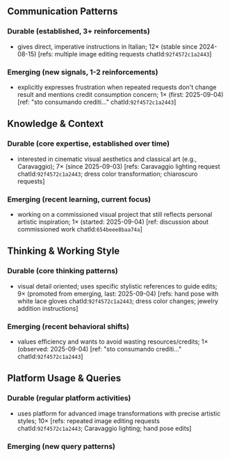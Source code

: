 ## Communication Patterns
### Durable (established, 3+ reinforcements)
- gives direct, imperative instructions in Italian; 12× (stable since 2024-08-15) [refs: multiple image editing requests chatId:`92f4572c1a2443`]

### Emerging (new signals, 1-2 reinforcements)
- explicitly expresses frustration when repeated requests don't change result and mentions credit consumption concern; 1× (first: 2025-09-04) [ref: "sto consumando crediti..." chatId:`92f4572c1a2443`]

## Knowledge & Context
### Durable (core expertise, established over time)
- interested in cinematic visual aesthetics and classical art (e.g., Caravaggio); 7× (since 2025-09-03) [refs: Caravaggio lighting request chatId:`92f4572c1a2443`; dress color transformation; chiaroscuro requests]

### Emerging (recent learning, current focus)
- working on a commissioned visual project that still reflects personal artistic inspiration; 1× (started: 2025-09-04) [ref: discussion about commissioned work chatId:`654beee8baa74a`]

## Thinking & Working Style
### Durable (core thinking patterns)
- visual detail oriented; uses specific stylistic references to guide edits; 9× (promoted from emerging, last: 2025-09-04) [refs: hand pose with white lace gloves chatId:`92f4572c1a2443`; dress color changes; jewelry addition instructions]

### Emerging (recent behavioral shifts)
- values efficiency and wants to avoid wasting resources/credits; 1× (observed: 2025-09-04) [ref: "sto consumando crediti..." chatId:`92f4572c1a2443`]

## Platform Usage & Queries
### Durable (regular platform activities)
- uses platform for advanced image transformations with precise artistic styles; 10× [refs: repeated image editing requests chatId:`92f4572c1a2443`; Caravaggio lighting; hand pose edits]

### Emerging (new query patterns)
